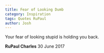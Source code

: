 ```yaml
---
title: Fear of Looking Dumb
category: Inspiration
tags: Quotes RuPaul
author: Josh
---
```


Your fear of looking stupid is holding you back.

**RuPaul Charles** 30 June 2017
